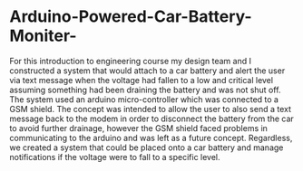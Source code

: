 # Arduino-Powered-Car-Battery-Moniter-
For this introduction to engineering course my design team and I constructed a system that would attach to a car battery and alert the user via text message when the voltage had fallen to a low and critical level assuming something had been draining the battery and was not shut off. The system used an arduino micro-controller which was connected to a GSM shield. The concept was intended to allow the user to also send a text message back to the modem in order to disconnect the battery from the car to avoid further drainage, however the GSM shield faced problems in communicating to the arduino and was left as a future concept. Regardless, we created a system that could be placed onto a car battery and manage notifications if the voltage were to fall to a specific level.
